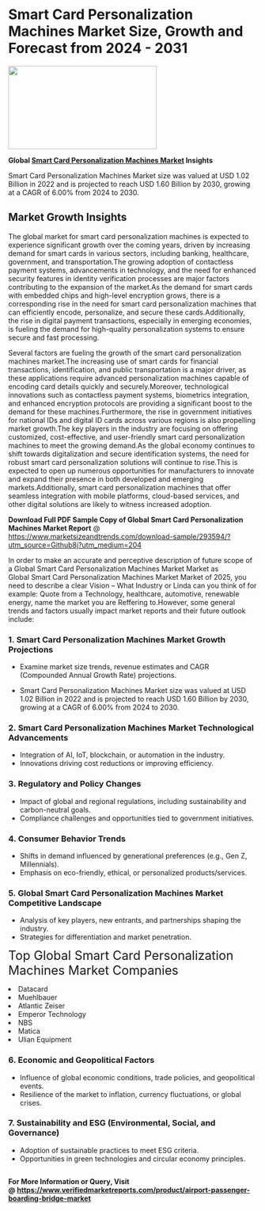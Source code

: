 <H1>Smart Card Personalization Machines Market Size, Growth and Forecast from 2024 - 2031</H1><img class="aligncenter size-medium wp-image-584254" src="https://thirdeyenews.in/wp-content/uploads/2024/09/Global-Market-Research-300x168.jpeg" alt="" width="300" height="168" /><p><strong>Global&nbsp;<a href="https://www.marketsizeandtrends.com/download-sample/293594/?utm_source=Github8j?utm_medium=204">Smart Card Personalization Machines Market</a> Insights</strong></p><p>Smart Card Personalization Machines Market size was valued at USD 1.02 Billion in 2022 and is projected to reach USD 1.60 Billion by 2030, growing at a CAGR of 6.00% from 2024 to 2030.</p><p><h2>Market Growth Insights</h2> <p>The global market for smart card personalization machines is expected to experience significant growth over the coming years, driven by increasing demand for smart cards in various sectors, including banking, healthcare, government, and transportation.The growing adoption of contactless payment systems, advancements in technology, and the need for enhanced security features in identity verification processes are major factors contributing to the expansion of the market.As the demand for smart cards with embedded chips and high-level encryption grows, there is a corresponding rise in the need for smart card personalization machines that can efficiently encode, personalize, and secure these cards.Additionally, the rise in digital payment transactions, especially in emerging economies, is fueling the demand for high-quality personalization systems to ensure secure and fast processing.</p> <p>Several factors are fueling the growth of the smart card personalization machines market.The increasing use of smart cards for financial transactions, identification, and public transportation is a major driver, as these applications require advanced personalization machines capable of encoding card details quickly and securely.Moreover, technological innovations such as contactless payment systems, biometrics integration, and enhanced encryption protocols are providing a significant boost to the demand for these machines.Furthermore, the rise in government initiatives for national IDs and digital ID cards across various regions is also propelling market growth.The key players in the industry are focusing on offering customized, cost-effective, and user-friendly smart card personalization machines to meet the growing demand.As the global economy continues to shift towards digitalization and secure identification systems, the need for robust smart card personalization solutions will continue to rise.This is expected to open up numerous opportunities for manufacturers to innovate and expand their presence in both developed and emerging markets.Additionally, smart card personalization machines that offer seamless integration with mobile platforms, cloud-based services, and other digital solutions are likely to witness increased adoption.<p><span class=""><strong>Download Full PDF Sample Copy of Global Smart Card Personalization Machines Market Report</strong> @ <a href="https://www.marketsizeandtrends.com/download-sample/293594/?utm_source=Github8j?utm_medium=204" target="_blank">https://www.marketsizeandtrends.com/download-sample/293594/?utm_source=Github8j?utm_medium=204</a></span></p><p>In order to make an accurate and perceptive description of future scope of a Global&nbsp;Smart Card Personalization Machines Market Market as Global&nbsp;Smart Card Personalization Machines Market Market of 2025, you need to describe a clear Vision &ndash; What Industry or Linda can you think of for example: Quote from a Technology, healthcare, automotive, renewable energy, name the market you are Reffering to.However, some general trends and factors usually impact market reports and their future outlook include:</p><h3>1.&nbsp;<strong>Smart Card Personalization Machines Market Growth Projections</strong></h3><ul><li>Examine market size trends, revenue estimates and CAGR (Compounded Annual Growth Rate) projections.</li><li><p>Smart Card Personalization Machines Market size was valued at USD 1.02 Billion in 2022 and is projected to reach USD 1.60 Billion by 2030, growing at a CAGR of 6.00% from 2024 to 2030.</p></li></ul><h3>2.&nbsp;<strong>Smart Card Personalization Machines Market Technological Advancements</strong></h3><ul><li>Integration of AI, IoT, blockchain, or automation in the industry.</li><li>Innovations driving cost reductions or improving efficiency.</li></ul><h3>3.&nbsp;<strong>Regulatory and Policy Changes</strong></h3><ul><li>Impact of global and regional regulations, including sustainability and carbon-neutral goals.</li><li>Compliance challenges and opportunities tied to government initiatives.</li></ul><h3>4.&nbsp;<strong>Consumer Behavior Trends</strong></h3><ul><li>Shifts in demand influenced by generational preferences (e.g., Gen Z, Millennials).</li><li>Emphasis on eco-friendly, ethical, or personalized products/services.</li></ul><h3>5.&nbsp;<strong>Global Smart Card Personalization Machines Market Competitive Landscape</strong></h3><ul><li>Analysis of key players, new entrants, and partnerships shaping the industry.</li><li>Strategies for differentiation and market penetration.</li></ul><p data-pm-slice="1 1 []"><span style="color: inherit; font-family: inherit; font-size: 25px;">Top Global Smart Card Personalization Machines Market Companies</span></p><div class="" data-test-id=""><p><li>Datacard</li><li> Muehlbauer</li><li> Atlantic Zeiser</li><li> Emperor Technology</li><li> NBS</li><li> Matica</li><li> Ulian Equipment</li></p></div><h3>6.&nbsp;<strong>Economic and Geopolitical Factors</strong></h3><ul><li>Influence of global economic conditions, trade policies, and geopolitical events.</li><li>Resilience of the market to inflation, currency fluctuations, or global crises.</li></ul><h3>7.&nbsp;<strong>Sustainability and ESG (Environmental, Social, and Governance)</strong></h3><ul><li>Adoption of sustainable practices to meet ESG criteria.</li><li>Opportunities in green technologies and circular economy principles.</li></ul><h2><strong style="font-size: 14px;">For More Information or Query, Visit @&nbsp;</strong><a style="background-color: #ffffff; font-size: 14px;" href="https://www.marketsizeandtrends.com/report/smart-card-personalization-machines-market/" target="_blank">https://www.verifiedmarketreports.com/product/airport-passenger-boarding-bridge-market</a></h2>